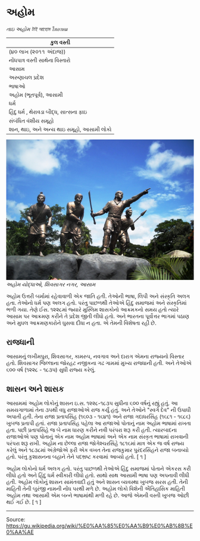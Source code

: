 # અહોમ

*તાઇ અહોમ টাই আহোম ไทอาหม*

| કુલ વસ્તી |
| --- |
| (૪૦ લાખ (૨૦૧૧ અંદાજ)) |
| નોંધપાત્ર વસ્તી સાથેના વિસ્તારો |
| આસામ |
| અરુણાચલ પ્રદેશ |
| ભાષાઓ |
| અહોમ (ભૂતપૂર્વ), આસામી |
| ધર્મ |
| હિંદુ ધર્મ , થેરાવડા બૌદ્ધ, સાત્સના ફાઇ |
| સંબંધિત વંશીય સમૂહો |
| શાન, થાઇ, અને અન્ય થાઇ સમૂહો, આસામી લોકો |

![](../../images/b53a86afd3809208.JPG)
*અહોમ યોદ્ધાઓ, શિવસાગર નગર, આસામ*

અહોમ ઉત્તરી બર્મામાં રહેવાવાળી એક જાતિ હતી. તેઓની ભાષા, લિપી અને સંસ્કૃતિ અલગ હતા. તેઓનો ધર્મ પણ અલગ હતો. પરંતુ પાછળથી તેઓએ હિંદુ સમાજમાં અને સંસ્કૃતિમાં ભળી ગયા. તેણે ઈસ. ૧૨૨૮માં જ્યારે મુસ્લિમ શાસકોનો આક્રમકનો સમય હતો ત્યારે આસામ પર આક્રમણ કરીને તે પ્રદેશ જીતી લીધો હતો. અને ભારતના પૂર્વોત્તર ભાગમાં પઠાણ અને મુઘલ આક્રમણકારોને ઘુસવા દીધા ન હતા. એ તેમની વિશેષતા રહી છે.

## રાજધાની

આસામનું લખીમપુરા, શિવસાગર, કામરુપ, નવગાવ અને દારાગ એમના રાજ્યનો વિસ્તાર હતો. શિવસાગર જિલ્લાના જોરહટ નજીકના ગઢ ગામમાં મુખ્ય રાજધાની હતી. અને તેઓએ ૬૦૦ વર્ષ (૧૨૨૮ - ૧૮૩૫) સુધી રાજ્ય કરેલું.

## શાસન અને શાસક

આસામમાં અહોમ લોકોનું શાસન ઇ.સ. ૧૨૨૮-૧૮૩૫ સુધીના ૬૦૦ વર્ષનું રહ્યું હતું. આ સમયગાળામાં તેના ૩૫થી વધુ રાજાઓએ રાજ કર્યું હતું. અને તેઓને "સ્વર્ગ દેવ" ની ઉપાધી અપાતી હતી. તેના રાજા પ્રતાપસિંહ (૧૬૦૩ - ૧૬૪૧) અને રાજા ગદાધરસિંહ (૧૬૮૧ - ૧૬૮૬) ખુબજ પ્રતાપી હતાં. રાજા પ્રતાપસિંહ પહેલા આ રાજાઓ પોતાનું નામ અહોમ ભાષામાં રાખતા હતા. પછી પ્રતાપસિંહે જ બે નામ ધારણ કરીને નવી પરંપરા શરૂ કરી હતી. ત્યારબાદના રાજાઓએ પણ પોતાનું એક નામ અહોમ ભાષામાં અને એક નામ સંસ્કૃત ભાષામાં રાખવાની પરંપરા શરૂ રાખી. અહોમ ના છેલ્લા રાજા જોગેશ્ચરસિંહે ૧૮૧૬માં માત્ર એક જ વર્ષ રાજ્ય કરેલું અને ૧૮૩૮માં અંગ્રેજોએ ફરી એક વખત તેના રાજકુમાર પુરંદરસિંહને રાજા બનાવ્યો હતો. પરંતુ કુશાસનના બહાને તેને પદભ્રષ્ટ કરવામાં આવ્યો હતો. [ ૧ ]

અહોમ લોકોનો ધર્મ અલગ હતો. પરંતુ પાછળથી તેઓએ હિંદુ સમાજમાં પોતાને એકરસ કરી લીધો હતો અને હિંદુ ધર્મ સ્વીકારી લીધો હતો. સાથો સાથ આસામી ભાષા પણ અપનાવી લીધી હતી. અહોમ લોકોનું શાસન સામંતવાદી હતું અને શાસન વ્યવસ્થા ખુબજ સરસ હતી. તેની માહિતી તેની બુરંજી નામની નોંધ પરથી મળે છે. અહોમ લોકો વિશેની ઐતિહાસિક માહિતી અહોમ તથા આસામી એમ બન્ને ભાષામાંથી મળી રહે છે. આજે એમની વસ્તી ખુબજ ઓછી થઈ ગઈ છે. [ ૧ ]

---
Source: https://gu.wikipedia.org/wiki/%E0%AA%85%E0%AA%B9%E0%AB%8B%E0%AA%AE
